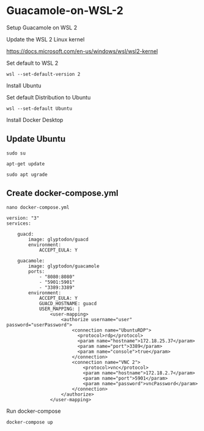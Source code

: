 # Guacamole-on-WSL-2
Setup Guacamole on WSL 2

Update the WSL 2 Linux kernel

https://docs.microsoft.com/en-us/windows/wsl/wsl2-kernel

Set default to WSL 2

`wsl --set-default-version 2`

Install Ubuntu

Set default Distribution to Ubuntu

`wsl --set-default Ubuntu`

Install Docker Desktop

## Update Ubuntu

`sudo su`

`apt-get update`

`sudo apt ugrade`

## Create docker-compose.yml

`nano docker-compose.yml`

```
version: "3"
services:

    guacd:
        image: glyptodon/guacd
        environment:
            ACCEPT_EULA: Y

    guacamole:
        image: glyptodon/guacamole
        ports:
            - "8080:8080"
            - "5901:5901"
            - "3389:3389"
        environment:
            ACCEPT_EULA: Y
            GUACD_HOSTNAME: guacd
            USER_MAPPING: |
                <user-mapping>
                    <authorize username="user" password="userPassword">
                        <connection name="UbuntuRDP">
                          <protocol>rdp</protocol>
                          <param name="hostname">172.18.25.37</param>
                          <param name="port">3389</param>
                          <param name="console">true</param>
                        </connection> 
                        <connection name="VNC 2">
                            <protocol>vnc</protocol>
                            <param name="hostname">172.18.2.7</param>
                            <param name="port">5901</param>
                            <param name="password">vncPassword</param>
                        </connection>
                    </authorize>
                </user-mapping>
```
Run docker-compose

`docker-compose up`
 
